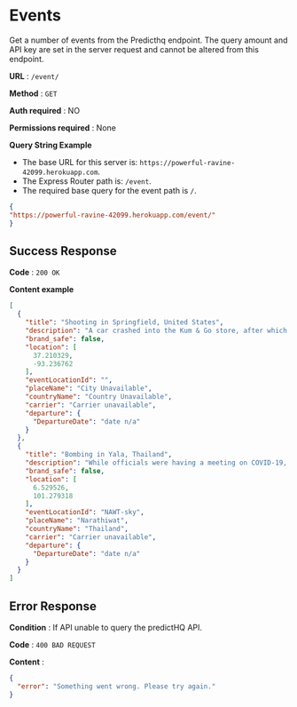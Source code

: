 # Events

Get a number of events from the Predicthq endpoint. The query amount and API key are set 
in the server request and cannot be altered from this endpoint.

**URL** : `/event/`

**Method** : `GET`

**Auth required** : NO

**Permissions required** : None

**Query String Example**

* The base URL for this server is: `https://powerful-ravine-42099.herokuapp.com`.
* The Express Router path is: `/event`.
* The required base query for the event path is `/`.

```json
{
"https://powerful-ravine-42099.herokuapp.com/event/"
}
```

## Success Response

**Code** : `200 OK`

**Content example**

```json
[
  {
    "title": "Shooting in Springfield, United States",
    "description": "A car crashed into the Kum & Go store, after which an armed suspect entered the store and started shooting customers and employees.\n\nWhen officers reached the scene, the suspect shot and killed an officer and injured another one.\n\n3 civilians were also killed in the shooting, while 1 other was critically injured.\n\nThe suspect deceased from an apparent self-inflicted gunshot wound.",
    "brand_safe": false,
    "location": [
      37.210329,
      -93.236762
    ],
    "eventLocationId": "",
    "placeName": "City Unavailable",
    "countryName": "Country Unavailable",
    "carrier": "Carrier unavailable",
    "departure": {
      "DepartureDate": "date n/a"
    }
  },
  {
    "title": "Bombing in Yala, Thailand",
    "description": "While officials were having a meeting on COVID-19, 2 men on a motorcycle tossed a grenade over the fence of the Southern Border Province Administration office in Yala, to draw people to the spot. Then they remotely detonated a car bomb.\n\nOn Saturday, a Facebook account that posts news about the Deep South conflict as well as videos and statements purportedly produced by the Barisan Revolusi Nasional, or BRN, appeared to reference the military operation and warn of an upcoming insurgent attack.\n\nAt least 25 people have been injured in the attack.",
    "brand_safe": false,
    "location": [
      6.529526,
      101.279318
    ],
    "eventLocationId": "NAWT-sky",
    "placeName": "Narathiwat",
    "countryName": "Thailand",
    "carrier": "Carrier unavailable",
    "departure": {
      "DepartureDate": "date n/a"
    }
  }
]
```

## Error Response

**Condition** : If API unable to query the predictHQ API.

**Code** : `400 BAD REQUEST`

**Content** :

```json
{
  "error": "Something went wrong. Please try again."
}
```


